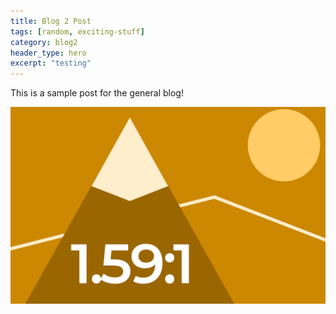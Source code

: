 ```yaml
---
title: Blog 2 Post
tags: [random, exciting-stuff]
category: blog2
header_type: hero
excerpt: "testing"
---
```


This is a sample post for the general blog!

![Placeholder image](/assets/img/placeholder/placeholder_image159to1.jpg)
